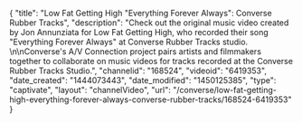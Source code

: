 {
    "title": "Low Fat Getting High \"Everything Forever Always\": Converse Rubber Tracks",
    "description": "Check out the original music video created by Jon Annunziata for Low Fat Getting High, who recorded their song \"Everything Forever Always\" at Converse Rubber Tracks studio. \n\nConverse's A\/V Connection project pairs artists and filmmakers together to collaborate on music videos for tracks recorded at the Converse Rubber Tracks Studio.",
    "channelid": "168524",
    "videoid": "6419353",
    "date_created": "1444073443",
    "date_modified": "1450125385",
    "type": "captivate",
    "layout": "channelVideo",
    "url": "\/converse\/low-fat-getting-high-everything-forever-always-converse-rubber-tracks\/168524-6419353"
}
